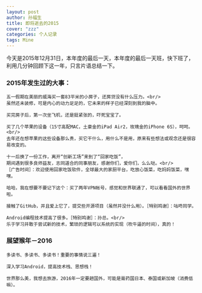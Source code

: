 ```yaml
---
layout: post
author: 孙福生
title: 即将逝去的2015
cover: "zzz"
categories: 个人记录
tags: Mine
---
```


今天是2015年12月31日，本年度的最后一天，本年度的最后一天班，快下班了，利用几分钟回顾下这一年，只言片语总结一下。

### 2015年发生过的大事：

	五一假期在美丽的威海买一套83平米的小房子，还房贷没有什么压力。<br/>
	虽然还未装修，可是内心的动力足足的，它未来的样子已经深刻到我的脑中。

	买完房子后，第一次坐飞机，还是挺紧张的，吓死宝宝了。

	买了几个苹果的设备（15寸高配MAC，土豪金的iPad Air2，玫瑰金的iPhone 6S），呵呵。<br/>
	去年还在想苹果的这些设备那么贵，买它干什么，用什么不是用，原来有些想法或观念还是很容易改变的。

	十一后换了一份工作，离开“创新工场”来到了“回家吃饭”，
	期间遇到很多良师益友，志同道合的同事朋友，感谢你们，爱你们，么么哒。<br/>
	［广告时间］：欢迎使用回家吃饭软件，全球最大的家厨平台，吃放心饭菜，吃妈妈饭菜，嘿嘿。

	哈哈，我在想要不要记下这个：买了两年VPN帐号，感觉和世界联通了，可以看看国外的世界啦。

	接触了GitHub，并且爱上它了，提交些开源项目（虽然并没什么用）。［特别鸣谢］：咕咚同学。

	Android编程技术提高了很多。［特别鸣谢］：孙总。<br/>
	乐于学习并敢于尝试新的技术，繁琐的逻辑可以系统的实现（吹牛逼的时间），真的！


### 展望猴年－2016

	多读书、多读书、多读书！重要的事情说三遍！

	深入学习Android，提高技术栈、思想栈！

	世界那么美，我想去旅游，2016年一定要趟国外，可能是膏药国日本、泰国或新加坡（消费低嘛）。


